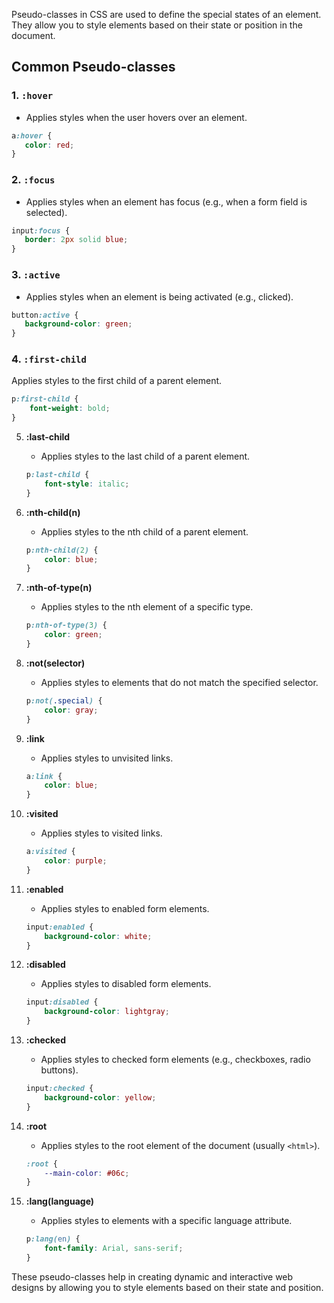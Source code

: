 Pseudo-classes in CSS are used to define the special states of an element. They allow you to style elements based on their state or position in the document.

## Common Pseudo-classes

### 1. `:hover`
- Applies styles when the user hovers over an element.
```css
a:hover {
   color: red;
}
```

### 2. `:focus`
- Applies styles when an element has focus (e.g., when a form field is selected).
```css
input:focus {
   border: 2px solid blue;
}
```

### 3. `:active`
- Applies styles when an element is being activated (e.g., clicked).
```css
button:active {
   background-color: green;
}
```

### 4. `:first-child`
Applies styles to the first child of a parent element.
   ```css
   p:first-child {
       font-weight: bold;
   }
   ```

5. **:last-child**
   - Applies styles to the last child of a parent element.
   ```css
   p:last-child {
       font-style: italic;
   }
   ```

6. **:nth-child(n)**
   - Applies styles to the nth child of a parent element.
   ```css
   p:nth-child(2) {
       color: blue;
   }
   ```

7. **:nth-of-type(n)**
   - Applies styles to the nth element of a specific type.
   ```css
   p:nth-of-type(3) {
       color: green;
   }
   ```

8. **:not(selector)**
   - Applies styles to elements that do not match the specified selector.
   ```css
   p:not(.special) {
       color: gray;
   }
   ```

9. **:link**
   - Applies styles to unvisited links.
   ```css
   a:link {
       color: blue;
   }
   ```

10. **:visited**
    - Applies styles to visited links.
    ```css
    a:visited {
        color: purple;
    }
    ```

11. **:enabled**
    - Applies styles to enabled form elements.
    ```css
    input:enabled {
        background-color: white;
    }
    ```

12. **:disabled**
    - Applies styles to disabled form elements.
    ```css
    input:disabled {
        background-color: lightgray;
    }
    ```

13. **:checked**
    - Applies styles to checked form elements (e.g., checkboxes, radio buttons).
    ```css
    input:checked {
        background-color: yellow;
    }
    ```

14. **:root**
    - Applies styles to the root element of the document (usually `<html>`).
    ```css
    :root {
        --main-color: #06c;
    }
    ```

15. **:lang(language)**
    - Applies styles to elements with a specific language attribute.
    ```css
    p:lang(en) {
        font-family: Arial, sans-serif;
    }
    ```

These pseudo-classes help in creating dynamic and interactive web designs by allowing you to style elements based on their state and position.